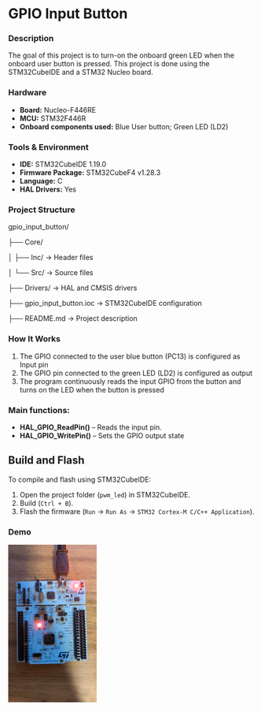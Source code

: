 # GPIO Input Button

### Description
The goal of this project is to turn-on the onboard green LED when the onboard user button is pressed.
This project is done using the STM32CubeIDE and a STM32 Nucleo board.

### Hardware
- **Board:** Nucleo-F446RE
- **MCU:** STM32F446R
- **Onboard components used:** Blue User button; Green LED (LD2)

### Tools & Environment
- **IDE:** STM32CubeIDE 1.19.0
- **Firmware Package:** STM32CubeF4 v1.28.3 
- **Language:** C
- **HAL Drivers:** Yes

### Project Structure
gpio_input_button/

├── Core/

│ ├── Inc/ → Header files

│ └── Src/ → Source files 

├── Drivers/ → HAL and CMSIS drivers 

├── gpio_input_button.ioc → STM32CubeIDE configuration 

├── README.md → Project description 


### How It Works
1. The GPIO connected to the user blue button (PC13) is configured as Input pin
2. The GPIO pin connected to the green LED (LD2) is configured as output
3. The program continuously reads the input GPIO from the button and turns on the LED when the button is pressed  
  
### Main functions:
- **HAL_GPIO_ReadPin()** – Reads the input pin.
- **HAL_GPIO_WritePin()** – Sets the GPIO output state

## Build and Flash

To compile and flash using STM32CubeIDE:
1. Open the project folder (`pwm_led`) in STM32CubeIDE.
2. Build (`Ctrl + B`).
3. Flash the firmware (`Run` → `Run As` → `STM32 Cortex-M C/C++ Application`).

### Demo
![GPIO Input Button](images/gpio_input_button.gif)
